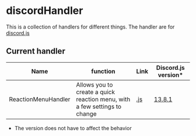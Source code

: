 # discordHandler

This is a collection of handlers for different things.
The handler are for [discord.js](https://github.com/discordjs/discord.js, "discord.js")

## Current handler

|Name|function|Link|Discord.js version*|
|----|--------|----|------------------|
|ReactionMenuHandler | Allows you to create a quick reaction menu, with a few settings to change | [.js](https://github.com/Johannes7k75/discordHandler/blob/main/ReactionMenuHandler.js) | [13.8.1](https://discord.js.org/#/docs/discord.js/13.8.1/general/welcome)

* The version does not have to affect the behavior
